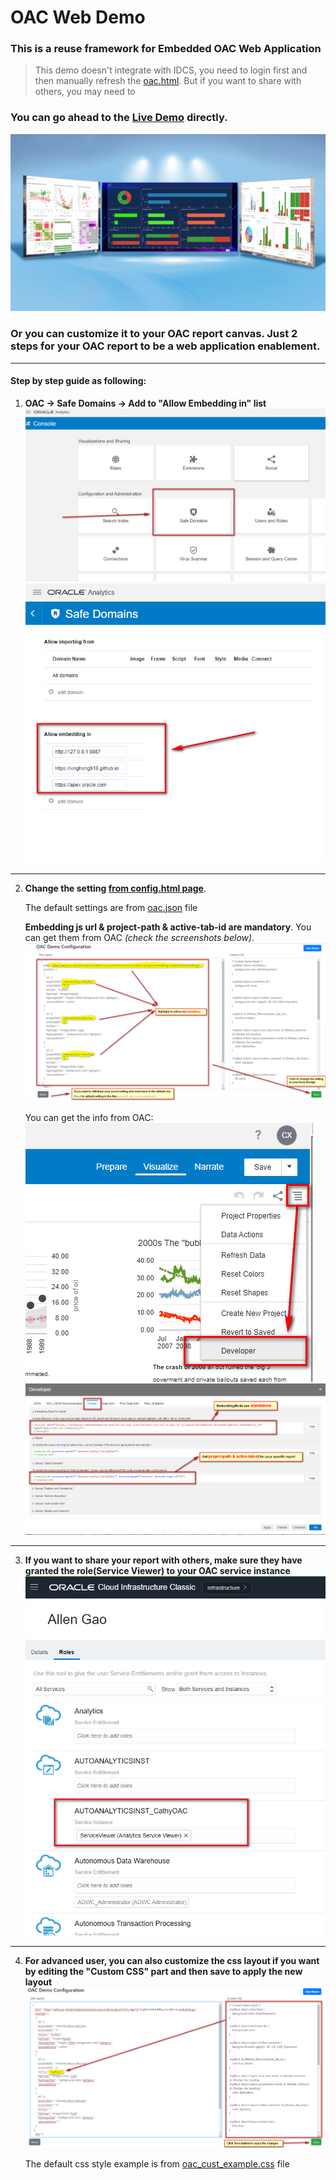  
 # OAC Web Demo
 ### This is a reuse framework for Embedded OAC Web Application
>This demo doesn't integrate with IDCS, you need to login first and then manually refresh the [oac.html](oac.html). But if you want to share with others, you may need to 

### You can go ahead to the [Live Demo](oac.html) directly.
![](images/cover.jpg)

### Or you can customize it to your OAC report canvas. Just 2 steps for your OAC report to be a web application enablement.

-------------
#### Step by step guide as following:
1. **OAC -> Safe Domains -> Add to "Allow Embedding in" list**
    ![](images/guide/Guide_01.png)
    ![](images/guide/Guide_02.png)

-------------
2. **Change the setting [from config.html page](config.html)**.
    
    The default settings are from [oac.json](oac.json) file
    
    **Embedding js url & project-path & active-tab-id are mandatory**. You can get them from OAC _(check the screenshots below)_.
        ![](images/guide/Guide_03.png)
    
    You can get the info from OAC:
        ![](images/guide/Guide_04.png)
        ![](images/guide/Guide_05.png)

-------------
3. **If you want to share your report with others, make sure they have granted the role(Service Viewer) to your OAC service instance**
    ![](images/guide/Guide_07.png)

-------------
4. **For advanced user, you can also customize the css layout if you want by editing the "Custom CSS" part and then save to apply the new layout**
    ![](images/guide/Guide_06.png)

    The default css style example is from [oac_cust_example.css](css/oac_cust_example.css) file
